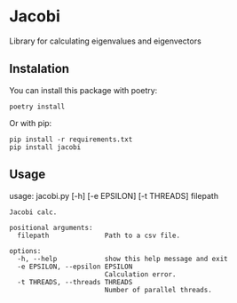 # Jacobi
Library for calculating eigenvalues and eigenvectors
## Instalation
You can install this package with poetry:
```
poetry install
```
Or with pip:
```
pip install -r requirements.txt
pip install jacobi
```
## Usage
usage: jacobi.py [-h] [-e EPSILON] [-t THREADS] filepath
```
Jacobi calc.

positional arguments:
  filepath              Path to a csv file.

options:
  -h, --help            show this help message and exit
  -e EPSILON, --epsilon EPSILON
                        Calculation error.
  -t THREADS, --threads THREADS
                        Number of parallel threads.
```
